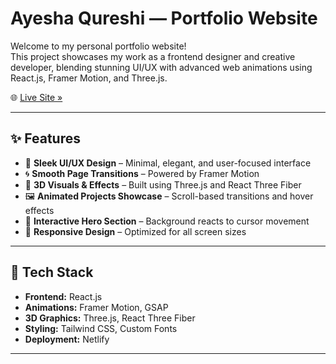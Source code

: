 # Ayesha Qureshi — Portfolio Website

Welcome to my personal portfolio website!  
This project showcases my work as a frontend designer and creative developer, blending stunning UI/UX with advanced web animations using React.js, Framer Motion, and Three.js.

🌐 [Live Site »](https://ayeshashhh.netlify.app/)

---

## ✨ Features

- 🎨 **Sleek UI/UX Design** – Minimal, elegant, and user-focused interface
- 🌀 **Smooth Page Transitions** – Powered by Framer Motion
- 🧊 **3D Visuals & Effects** – Built using Three.js and React Three Fiber
- 🖼️ **Animated Projects Showcase** – Scroll-based transitions and hover effects
- 🧭 **Interactive Hero Section** – Background reacts to cursor movement
- 📱 **Responsive Design** – Optimized for all screen sizes

---

## 📁 Tech Stack

- **Frontend:** React.js
- **Animations:** Framer Motion, GSAP
- **3D Graphics:** Three.js, React Three Fiber
- **Styling:** Tailwind CSS, Custom Fonts
- **Deployment:** Netlify

---


